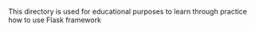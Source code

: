 This directory is used for educational purposes to learn through practice how to use Flask framework
